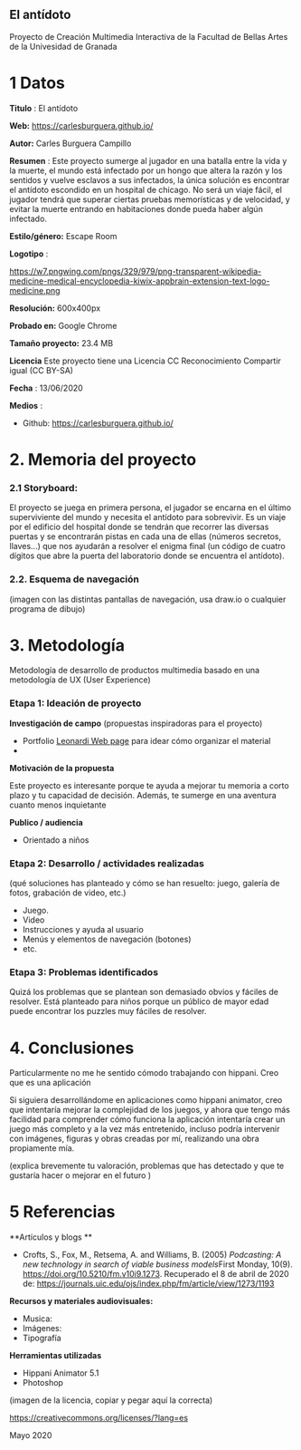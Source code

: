 ## El antídoto

Proyecto de Creación Multimedia Interactiva de la  Facultad de Bellas Artes de la Univesidad de Granada



# 1 Datos 



**Titulo** : El antídoto 

**Web:**   https://carlesburguera.github.io/

**Autor:**  Carles Burguera Campillo

**Resumen** : Este proyecto sumerge al jugador en una batalla entre la vida y la muerte, el mundo está infectado por un hongo que altera la razón y los sentidos y vuelve esclavos a sus infectados, la única solución es encontrar el antídoto escondido en un hospital de chicago. No será un viaje fácil, el jugador tendrá que superar ciertas pruebas memorísticas y de velocidad, y evitar la muerte entrando en habitaciones donde pueda haber algún infectado. 

**Estilo/género:**  Escape Room

**Logotipo** : 

https://w7.pngwing.com/pngs/329/979/png-transparent-wikipedia-medicine-medical-encyclopedia-kiwix-appbrain-extension-text-logo-medicine.png




**Resolución:** 600x400px 

**Probado en:**  Google Chrome 

**Tamaño proyecto:** 23.4 MB 

**Licencia** Este proyecto tiene una Licencia CC Reconocimiento Compartir igual (CC BY-SA)

**Fecha** : 13/06/2020

**Medios** :

- Github: https://carlesburguera.github.io/


# 2. Memoria del proyecto 

### 2.1 Storyboard: 

El proyecto se juega en primera persona, el jugador se encarna en el último superviviente del mundo y necesita el antídoto para sobrevivir. Es un viaje por el edificio del hospital donde se tendrán que recorrer las diversas puertas y se encontrarán pistas en cada una de ellas (números secretos, llaves...) que nos ayudarán a resolver el enigma final (un código de cuatro dígitos que abre la puerta del laboratorio donde se encuentra el antídoto). 




### 2.2. Esquema de navegación 



(imagen con las distintas pantallas de navegación, usa draw.io o cualquier programa de dibujo)







# 3. Metodología

Metodología de desarrollo de productos multimedia basado en una metodología de UX (User Experience)



### Etapa 1: Ideación de proyecto

**Investigación de campo** (propuestas inspiradoras para el proyecto)

- Portfolio [Leonardi Web page](http://www.rleonardi.com/interactive-resume/) para idear cómo organizar el material
- 



**Motivación de la propuesta** 

Este  proyecto es interesante porque te ayuda a mejorar tu memoria a corto plazo y tu capacidad de decisión. Además, te sumerge en una aventura cuanto menos inquietante



**Publico / audiencia**

- Orientado a niños 





### Etapa 2: Desarrollo / actividades realizadas

(qué soluciones has planteado y cómo se han resuelto: juego, galería de fotos, grabación de video, etc.)

- Juego. 
- Video 
- Instrucciones y ayuda al usuario 
- Menús y elementos de navegación (botones)
- etc.



### Etapa 3: Problemas identificados

Quizá los problemas que se plantean son demasiado obvios y fáciles de resolver. Está planteado para niños porque un público de mayor edad puede encontrar los puzzles muy fáciles de resolver.



# 4. Conclusiones 

Particularmente no me he sentido cómodo trabajando con hippani. Creo que es una aplicación 

Si siguiera desarrollándome en aplicaciones como hippani animator, creo que intentaría mejorar la complejidad de los juegos, y ahora que tengo más facilidad para comprender cómo funciona la aplicación intentaría crear un juego más completo y a la vez más entretenido, incluso podría intervenir con imágenes, figuras y obras creadas por mí, realizando una obra propiamente mía.

(explica brevemente tu valoración, problemas que has detectado y que te gustaría hacer o mejorar en el futuro )







# 5 Referencias 

**Artículos y blogs ** 

- Crofts, S., Fox, M., Retsema, A. and Williams, B. (2005) *Podcasting: A new technology in search of viable business models*First Monday, 10(9). https://doi.org/10.5210/fm.v10i9.1273. Recuperado el 8 de abril de 2020 de: https://journals.uic.edu/ojs/index.php/fm/article/view/1273/1193

**Recursos y materiales audiovisuales:**

* Musica:  
* Imágenes:  
* Tipografía

**Herramientas utilizadas**

- Hippani Animator 5.1
- Photoshop



(imagen de la licencia, copiar y pegar aquí la correcta)

https://creativecommons.org/licenses/?lang=es

Mayo 2020
